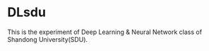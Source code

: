 # DLsdu
This is the experiment of Deep Learning & Neural Network class of Shandong University(SDU).
